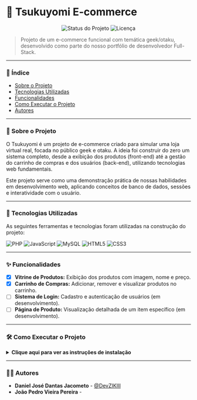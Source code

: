 <p align="center">
  </p>

# 🛒 Tsukuyomi E-commerce

<p align="center">
  <img src="https://img.shields.io/badge/status-em%20desenvolvimento-yellow?style=for-the-badge" alt="Status do Projeto">
  <img src="https://img.shields.io/badge/licen%C3%A7a-MIT-blue?style=for-the-badge" alt="Licença">
</p>

> Projeto de um e-commerce funcional com temática geek/otaku, desenvolvido como parte do nosso portfólio de desenvolvedor Full-Stack.

---

### 📝 Índice
- [Sobre o Projeto](#-sobre-o-projeto)
- [Tecnologias Utilizadas](#-tecnologias-utilizadas)
- [Funcionalidades](#-funcionalidades)
- [Como Executar o Projeto](#️-como-executar-o-projeto)
- [Autores](#-autores)

---

### 📖 Sobre o Projeto
O Tsukuyomi é um projeto de e-commerce criado para simular uma loja virtual real, focada no público geek e otaku. A ideia foi construir do zero um sistema completo, desde a exibição dos produtos (front-end) até a gestão do carrinho de compras e dos usuários (back-end), utilizando tecnologias web fundamentais.

Este projeto serve como uma demonstração prática de nossas habilidades em desenvolvimento web, aplicando conceitos de banco de dados, sessões e interatividade com o usuário.

---

### 🚀 Tecnologias Utilizadas

As seguintes ferramentas e tecnologias foram utilizadas na construção do projeto:

<p align="left">
  <img src="https://img.shields.io/badge/PHP-777BB4?style=for-the-badge&logo=php&logoColor=white" alt="PHP">
  <img src="https://img.shields.io/badge/JavaScript-F7DF1E?style=for-the-badge&logo=javascript&logoColor=black" alt="JavaScript">
  <img src="https://img.shields.io/badge/MySQL-00000F?style=for-the-badge&logo=mysql&logoColor=white" alt="MySQL">
  <img src="https://img.shields.io/badge/HTML5-E34F26?style=for-the-badge&logo=html5&logoColor=white" alt="HTML5">
  <img src="https://img.shields.io/badge/CSS3-1572B6?style=for-the-badge&logo=css3&logoColor=white" alt="CSS3">
</p>

---

### ✨ Funcionalidades
- [x] **Vitrine de Produtos:** Exibição dos produtos com imagem, nome e preço.
- [x] **Carrinho de Compras:** Adicionar, remover e visualizar produtos no carrinho.
- [ ] **Sistema de Login:** Cadastro e autenticação de usuários (em desenvolvimento).
- [ ] **Página de Produto:** Visualização detalhada de um item específico (em desenvolvimento).

---

### 🛠️ Como Executar o Projeto
<details>
  <summary><strong>Clique aqui para ver as instruções de instalação</strong></summary>
  <br>
  
  Siga os passos abaixo para configurar e executar o projeto em sua máquina local.

  **Pré-requisitos:**
  - [Git](https://git-scm.com/)
  - Um ambiente de servidor local como [XAMPP](https://www.apachefriends.org/pt_br/index.html) ou [WAMP](https://www.wampserver.com/en/).

  **Passo a passo:**

  1. **Clone o repositório:**
     ```bash
     git clone [https://github.com/DevZIKIII/Tsukuyomi.git](https://github.com/DevZIKIII/Tsukuyomi.git)
     ```

  2. **Inicie o ambiente:**
     - Inicie os módulos **Apache** e **MySQL** no seu painel XAMPP/WAMP.

  3. **Configure o Banco de Dados:**
     - Abra o `phpMyAdmin` (geralmente em `http://localhost/phpmyadmin`).
     - Crie um novo banco de dados com o nome `tsukuyomi_db`.
     - Importe o arquivo `database.sql` (que deve estar na raiz do projeto) para este novo banco de dados.

  4. **Mova os arquivos do projeto:**
     - Mova a pasta `Tsukuyomi` clonada para o diretório `htdocs` do seu XAMPP/WAMP.

  5. **Acesse o projeto:**
     - Abra seu navegador e acesse `http://localhost/Tsukuyomi`
</details>

---

### 👨‍💻 Autores
- **Daniel José Dantas Jacometo** - [@DevZIKIII](https://github.com/DevZIKIII)
- **João Pedro Vieira Pereira** - 
